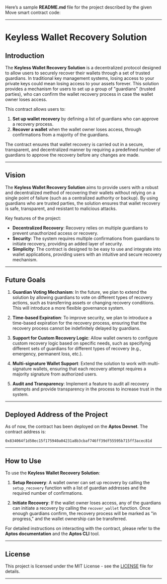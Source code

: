 Here’s a sample **README.md** file for the project described by the given Move smart contract code:

---

# Keyless Wallet Recovery Solution

## Introduction

The **Keyless Wallet Recovery Solution** is a decentralized protocol designed to allow users to securely recover their wallets through a set of trusted guardians. In traditional key management systems, losing access to your private keys could mean losing access to your assets forever. This solution provides a mechanism for users to set up a group of "guardians" (trusted parties), who can confirm the wallet recovery process in case the wallet owner loses access.

This contract allows users to:
1. **Set up wallet recovery** by defining a list of guardians who can approve a recovery process.
2. **Recover a wallet** when the wallet owner loses access, through confirmations from a majority of the guardians.

The contract ensures that wallet recovery is carried out in a secure, transparent, and decentralized manner by requiring a predefined number of guardians to approve the recovery before any changes are made.

---

## Vision

The **Keyless Wallet Recovery Solution** aims to provide users with a robust and decentralized method of recovering their wallets without relying on a single point of failure (such as a centralized authority or backup). By using guardians who are trusted parties, the solution ensures that wallet recovery is safe, transparent, and resistant to malicious attacks.

Key features of the project:
- **Decentralized Recovery**: Recovery relies on multiple guardians to prevent unauthorized access or recovery.
- **Security**: The system requires multiple confirmations from guardians to initiate recovery, providing an added layer of security.
- **Simplicity**: The contract is designed to be easy to use and integrate into wallet applications, providing users with an intuitive and secure recovery mechanism.

---

## Future Goals

1. **Guardian Voting Mechanism**: In the future, we plan to extend the solution by allowing guardians to vote on different types of recovery actions, such as transferring assets or changing recovery conditions. This will introduce a more flexible governance system.
   
2. **Time-based Expiration**: To improve security, we plan to introduce a time-based expiration for the recovery process, ensuring that the recovery process cannot be indefinitely delayed by guardians.
   
3. **Support for Custom Recovery Logic**: Allow wallet owners to configure custom recovery logic based on specific needs, such as specifying different sets of guardians for different types of recovery (e.g., emergency, permanent loss, etc.).

4. **Multi-signature Wallet Support**: Extend the solution to work with multi-signature wallets, ensuring that each recovery attempt requires a majority signature from authorized users.

5. **Audit and Transparency**: Implement a feature to audit all recovery attempts and provide transparency in the process to increase trust in the system.

---

## Deployed Address of the Project

As of now, the contract has been deployed on the **Aptos Devnet**. The contract address is:

```
0x834064f1d50ec15f175940a04231a8b3cbaf746ff39df55595b715ff3acec81d
```



---

## How to Use

To use the **Keyless Wallet Recovery Solution**:

1. **Setup Recovery**: A wallet owner can set up recovery by calling the `setup_recovery` function with a list of guardian addresses and the required number of confirmations.
   
2. **Initiate Recovery**: If the wallet owner loses access, any of the guardians can initiate a recovery by calling the `recover_wallet` function. Once enough guardians confirm, the recovery process will be marked as "in progress," and the wallet ownership can be transferred.

For detailed instructions on interacting with the contract, please refer to the **Aptos documentation** and the **Aptos CLI** tool.

---

## License

This project is licensed under the MIT License - see the [LICENSE](LICENSE) file for details.

---


